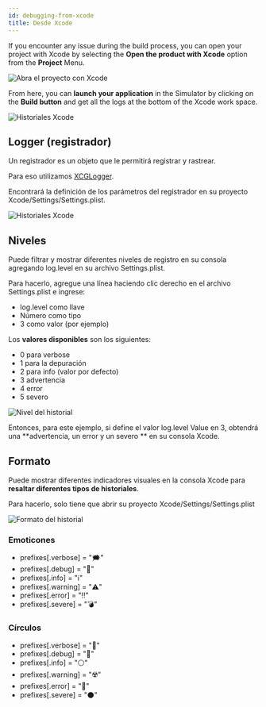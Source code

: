 ```yaml
---
id: debugging-from-xcode
title: Desde Xcode
---
```


If you encounter any issue during the build process, you can open your project with Xcode by selecting the **Open the product with Xcode** option from the **Project** Menu.

![Abra el proyecto con Xcode](assets/en/debugging/open-project-Xcode.png)

From here, you can **launch your application** in the Simulator by clicking on the **Build button** and get all the logs at the bottom of the Xcode work space.

![Historiales Xcode](assets/en/debugging/Xcode-logs.png)

## Logger (registrador)

Un registrador es un objeto que le permitirá registrar y rastrear.

Para eso utilizamos [XCGLogger](https://github.com/DaveWoodCom/XCGLogger).

Encontrará la definición de los parámetros del registrador en su proyecto Xcode/Settings/Settings.plist.

![Historiales Xcode](assets/en/debugging/settings-plist-xcode.png)


## Niveles

Puede filtrar y mostrar diferentes niveles de registro en su consola agregando log.level en su archivo Settings.plist.

Para hacerlo, agregue una línea haciendo clic derecho en el archivo Settings.plist e ingrese:
* log.level como llave
* Número como tipo
* 3 como valor (por ejemplo)

Los **valores disponibles** son los siguientes:

* 0 para verbose
* 1 para la depuración
* 2 para info (valor por defecto)
* 3 advertencia
* 4 error
* 5 severo

![Nivel del historial](assets/en/debugging/log-level.png)

Entonces, para este ejemplo, si define el valor log.level Value en 3, obtendrá una **advertencia, un error y un severo ** en su consola Xcode.

## Formato

Puede mostrar diferentes indicadores visuales en la consola Xcode para **resaltar diferentes tipos de historiales**.

Para hacerlo, solo tiene que abrir su proyecto Xcode/Settings/Settings.plist

![Formato del historial](assets/en/debugging/log-format.png)

### Emoticones

 * prefixes[.verbose] = "🗯"
 * prefixes[.debug] = "🔹"
 * prefixes[.info] = "ℹ️"
 * prefixes[.warning] = "⚠️"
 * prefixes[.error] = "‼️"
 * prefixes[.severe] = "💣"

### Círculos

* prefixes[.verbose] = "🔘"
* prefixes[.debug] = "🔵"
* prefixes[.info] = "⚪"
* prefixes[.warning] = "☢️"
* prefixes[.error] = "🔴"
* prefixes[.severe] = "⚫"

